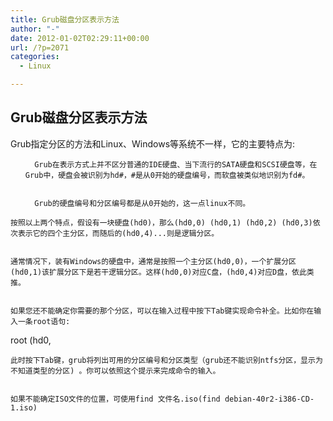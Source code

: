 ```yaml
---
title: Grub磁盘分区表示方法
author: "-"
date: 2012-01-02T02:29:11+00:00
url: /?p=2071
categories:
  - Linux

---
```

## Grub磁盘分区表示方法
Grub指定分区的方法和Linux、Windows等系统不一样，它的主要特点为: 


  <ul>
    
      Grub在表示方式上并不区分普通的IDE硬盘、当下流行的SATA硬盘和SCSI硬盘等，在Grub中，硬盘会被识别为hd#，#是从0开始的硬盘编号，而软盘被类似地识别为fd#。
    
    
      Grub的硬盘编号和分区编号都是从0开始的，这一点linux不同。
    
  </ul>
  
    按照以上两个特点，假设有一块硬盘(hd0)，那么(hd0,0) (hd0,1) (hd0,2) (hd0,3)依次表示它的四个主分区，而随后的(hd0,4)...则是逻辑分区。
  
  
    通常情况下，装有Windows的硬盘中，通常是按照一个主分区(hd0,0)，一个扩展分区(hd0,1)该扩展分区下是若干逻辑分区。这样(hd0,0)对应C盘，(hd0,4)对应D盘，依此类推。
  
  
    如果您还不能确定你需要的那个分区，可以在输入过程中按下Tab键实现命令补全。比如你在输入一条root语句: 
  
  root (hd0,
  
    此时按下Tab键，grub将列出可用的分区编号和分区类型（grub还不能识别ntfs分区，显示为不知道类型的分区) 。你可以依照这个提示来完成命令的输入。
  
  
    如果不能确定ISO文件的位置，可使用find 文件名.iso(find debian-40r2-i386-CD-1.iso)
  
